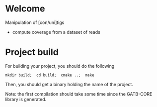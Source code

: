 
# Welcome

Manipulation of [con/uni]tigs

 - compute coverage from a dataset of reads


# Project build

For building your project, you should do the following
    
    mkdir build;  cd build;  cmake ..;  make
    
Then, you should get a binary holding the name of the project.

Note: the first compilation should take some time since the GATB-CORE library is generated.



